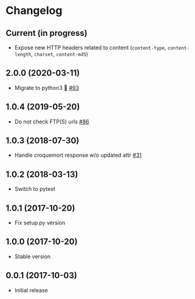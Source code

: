 # Changelog

## Current (in progress)

- Expose new HTTP headers related to content (`content-type`, `content-length`, `charset`, `content-md5`)

## 2.0.0 (2020-03-11)

- Migrate to python3 🐍 [#93](https://github.com/opendatateam/udata-croquemort/pull/93)

## 1.0.4 (2019-05-20)

- Do not check FTP(S) urls [#86](https://github.com/opendatateam/udata-croquemort/pull/86)

## 1.0.3 (2018-07-30)

- Handle croquemort response w/o updated attr [#31](https://github.com/opendatateam/udata-croquemort/pull/31)

## 1.0.2 (2018-03-13)

- Switch to pytest

## 1.0.1 (2017-10-20)

- Fix setup.py version

## 1.0.0 (2017-10-20)

- Stable version

## 0.0.1 (2017-10-03)

- Initial release
